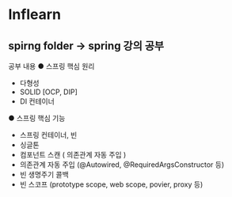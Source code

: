 # Inflearn

## spirng folder → spring 강의 공부 
공부 내용 
● 스프링 핵심 원리 
- 다형성 
- SOLID [OCP, DIP]
- DI 컨테이너

● 스프링 핵심 기능
- 스프링 컨테이너, 빈
- 싱글톤
- 컴포넌트 스캔 ( 의존관계 자동 주입 )
- 의존관계 자동 주입 (@Autowired, @RequiredArgsConstructor 등)
- 빈 생명주기 콜백 
- 빈 스코프 (prototype scope, web scope, povier, proxy 등)
